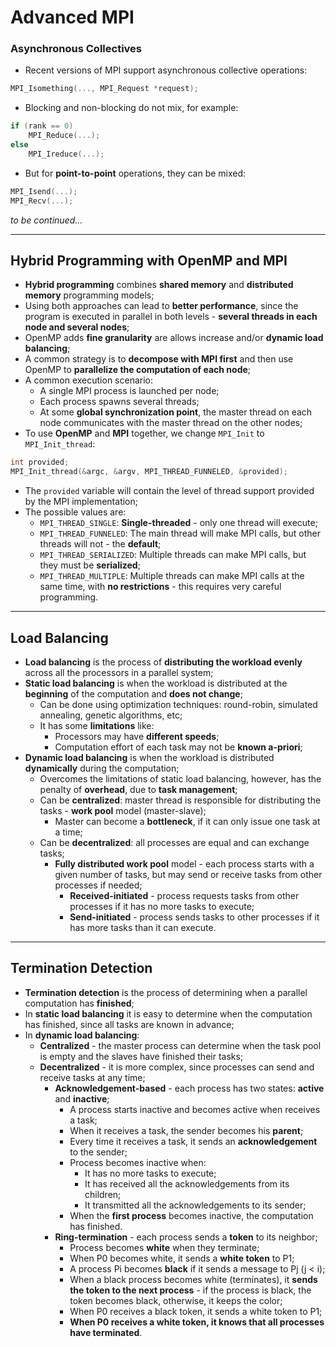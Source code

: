 # Advanced MPI

### Asynchronous Collectives

* Recent versions of MPI support asynchronous collective operations:

```c
MPI_Isomething(..., MPI_Request *request);
```

* Blocking and non-blocking do not mix, for example:

```c
if (rank == 0)
    MPI_Reduce(...);
else
    MPI_Ireduce(...);
```

* But for **point-to-point** operations, they can be mixed:

```c
MPI_Isend(...);
MPI_Recv(...);
```

_to be continued..._

---

## Hybrid Programming with OpenMP and MPI

* **Hybrid programming** combines **shared memory** and **distributed memory** programming models;
* Using both approaches can lead to **better performance**, since the program is executed in parallel in both levels - **several threads in each node and several nodes**;
* OpenMP adds **fine granularity** are allows increase and/or **dynamic load balancing**;
* A common strategy is to **decompose with MPI first** and then use OpenMP to **parallelize the computation of each node**;
* A common execution scenario:
  * A single MPI process is launched per node;
  * Each process spawns several threads;
  * At some **global synchronization point**, the master thread on each node communicates with the master thread on the other nodes;
* To use **OpenMP** and **MPI** together, we change `MPI_Init` to `MPI_Init_thread`:

```c
int provided;
MPI_Init_thread(&argc, &argv, MPI_THREAD_FUNNELED, &provided);
```

* The `provided` variable will contain the level of thread support provided by the MPI implementation;
* The possible values are:
  * `MPI_THREAD_SINGLE`: **Single-threaded** - only one thread will execute;
  * `MPI_THREAD_FUNNELED`: The main thread will make MPI calls, but other threads will not - the **default**;
  * `MPI_THREAD_SERIALIZED`: Multiple threads can make MPI calls, but they must be **serialized**;
  * `MPI_THREAD_MULTIPLE`: Multiple threads can make MPI calls at the same time, with **no restrictions** - this requires very careful programming.

---

## Load Balancing

* **Load balancing** is the process of **distributing the workload evenly** across all the processors in a parallel system;
* **Static load balancing** is when the workload is distributed at the **beginning** of the computation and **does not change**;
  * Can be done using optimization techniques: round-robin, simulated annealing, genetic algorithms, etc; 
  * It has some **limitations** like:
    * Processors may have **different speeds**;
    * Computation effort of each task may not be **known a-priori**;
* **Dynamic load balancing** is when the workload is distributed **dynamically** during the computation;
  * Overcomes the limitations of static load balancing, however, has the penalty of **overhead**, due to **task management**;
  * Can be **centralized**: master thread is responsible for distributing the tasks - **work pool** model (master-slave);
    * Master can become a **bottleneck**, if it can only issue one task at a time;
  * Can be **decentralized**: all processes are equal and can exchange tasks;
    * **Fully distributed work pool** model - each process starts with a given number of tasks, but may send or receive tasks from other processes if needed;
      * **Received-initiated** - process requests tasks from other processes if it has no more tasks to execute;
      * **Send-initiated** - process sends tasks to other processes if it has more tasks than it can execute.


---

## Termination Detection

* **Termination detection** is the process of determining when a parallel computation has **finished**;
* In **static load balancing** it is easy to determine when the computation has finished, since all tasks are known in advance;
* In **dynamic load balancing**:
  * **Centralized** - the master process can determine when the task pool is empty and the slaves have finished their tasks;
  * **Decentralized** - it is more complex, since processes can send and receive tasks at any time;
    * **Acknowledgement-based** - each process has two states: **active** and **inactive**;
      * A process starts inactive and becomes active when receives a task;
      * When it receives a task, the sender becomes his **parent**;
      * Every time it receives a task, it sends an **acknowledgement** to the sender;
      * Process becomes inactive when:
        * It has no more tasks to execute;
        * It has received all the acknowledgements from its children;
        * It transmitted all the acknowledgements to its sender;
      * When the **first process** becomes inactive, the computation has finished.
    * **Ring-termination** - each process sends a **token** to its neighbor;
      * Process becomes **white** when they terminate;
      * When P0 becomes white, it sends a **white token** to P1;
      * A process Pi becomes **black** if it sends a message to Pj (j < i);
      * When a black process becomes white (terminates), it **sends the token to the next process** - if the process is black, the token becomes black, otherwise, it keeps the color;
      * When P0 receives a black token, it sends a white token to P1;
      * **When P0 receives a white token, it knows that all processes have terminated**.